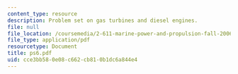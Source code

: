 ```yaml
---
content_type: resource
description: Problem set on gas turbines and diesel engines.
file: null
file_location: /coursemedia/2-611-marine-power-and-propulsion-fall-2006/cce3bb580e08c662cb810b1dc6a844e4_ps6.pdf
file_type: application/pdf
resourcetype: Document
title: ps6.pdf
uid: cce3bb58-0e08-c662-cb81-0b1dc6a844e4
---
```

